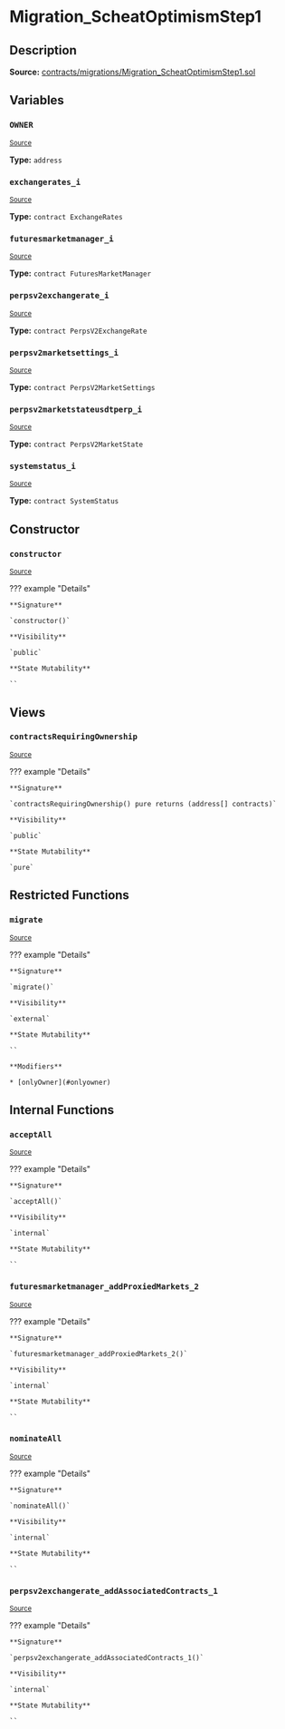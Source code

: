 # Migration_ScheatOptimismStep1

## Description

**Source:** [contracts/migrations/Migration_ScheatOptimismStep1.sol](https://github.com/Synthetixio/synthetix/tree/v2.97.3/contracts/migrations/Migration_ScheatOptimismStep1.sol)

## Variables

### `OWNER`

<sub>[Source](https://github.com/Synthetixio/synthetix/tree/v2.97.3/contracts/migrations/Migration_ScheatOptimismStep1.sol#L19)</sub>

**Type:** `address`

### `exchangerates_i`

<sub>[Source](https://github.com/Synthetixio/synthetix/tree/v2.97.3/contracts/migrations/Migration_ScheatOptimismStep1.sol#L40)</sub>

**Type:** `contract ExchangeRates`

### `futuresmarketmanager_i`

<sub>[Source](https://github.com/Synthetixio/synthetix/tree/v2.97.3/contracts/migrations/Migration_ScheatOptimismStep1.sol#L32)</sub>

**Type:** `contract FuturesMarketManager`

### `perpsv2exchangerate_i`

<sub>[Source](https://github.com/Synthetixio/synthetix/tree/v2.97.3/contracts/migrations/Migration_ScheatOptimismStep1.sol#L29)</sub>

**Type:** `contract PerpsV2ExchangeRate`

### `perpsv2marketsettings_i`

<sub>[Source](https://github.com/Synthetixio/synthetix/tree/v2.97.3/contracts/migrations/Migration_ScheatOptimismStep1.sol#L35)</sub>

**Type:** `contract PerpsV2MarketSettings`

### `perpsv2marketstateusdtperp_i`

<sub>[Source](https://github.com/Synthetixio/synthetix/tree/v2.97.3/contracts/migrations/Migration_ScheatOptimismStep1.sol#L26)</sub>

**Type:** `contract PerpsV2MarketState`

### `systemstatus_i`

<sub>[Source](https://github.com/Synthetixio/synthetix/tree/v2.97.3/contracts/migrations/Migration_ScheatOptimismStep1.sol#L38)</sub>

**Type:** `contract SystemStatus`

## Constructor

### `constructor`

<sub>[Source](https://github.com/Synthetixio/synthetix/tree/v2.97.3/contracts/migrations/Migration_ScheatOptimismStep1.sol#L46)</sub>

??? example "Details"

    **Signature**

    `constructor()`

    **Visibility**

    `public`

    **State Mutability**

    ``

## Views

### `contractsRequiringOwnership`

<sub>[Source](https://github.com/Synthetixio/synthetix/tree/v2.97.3/contracts/migrations/Migration_ScheatOptimismStep1.sol#L48)</sub>

??? example "Details"

    **Signature**

    `contractsRequiringOwnership() pure returns (address[] contracts)`

    **Visibility**

    `public`

    **State Mutability**

    `pure`

## Restricted Functions

### `migrate`

<sub>[Source](https://github.com/Synthetixio/synthetix/tree/v2.97.3/contracts/migrations/Migration_ScheatOptimismStep1.sol#L58)</sub>

??? example "Details"

    **Signature**

    `migrate()`

    **Visibility**

    `external`

    **State Mutability**

    ``

    **Modifiers**

    * [onlyOwner](#onlyowner)

## Internal Functions

### `acceptAll`

<sub>[Source](https://github.com/Synthetixio/synthetix/tree/v2.97.3/contracts/migrations/Migration_ScheatOptimismStep1.sol#L107)</sub>

??? example "Details"

    **Signature**

    `acceptAll()`

    **Visibility**

    `internal`

    **State Mutability**

    ``

### `futuresmarketmanager_addProxiedMarkets_2`

<sub>[Source](https://github.com/Synthetixio/synthetix/tree/v2.97.3/contracts/migrations/Migration_ScheatOptimismStep1.sol#L132)</sub>

??? example "Details"

    **Signature**

    `futuresmarketmanager_addProxiedMarkets_2()`

    **Visibility**

    `internal`

    **State Mutability**

    ``

### `nominateAll`

<sub>[Source](https://github.com/Synthetixio/synthetix/tree/v2.97.3/contracts/migrations/Migration_ScheatOptimismStep1.sol#L114)</sub>

??? example "Details"

    **Signature**

    `nominateAll()`

    **Visibility**

    `internal`

    **State Mutability**

    ``

### `perpsv2exchangerate_addAssociatedContracts_1`

<sub>[Source](https://github.com/Synthetixio/synthetix/tree/v2.97.3/contracts/migrations/Migration_ScheatOptimismStep1.sol#L121)</sub>

??? example "Details"

    **Signature**

    `perpsv2exchangerate_addAssociatedContracts_1()`

    **Visibility**

    `internal`

    **State Mutability**

    ``
